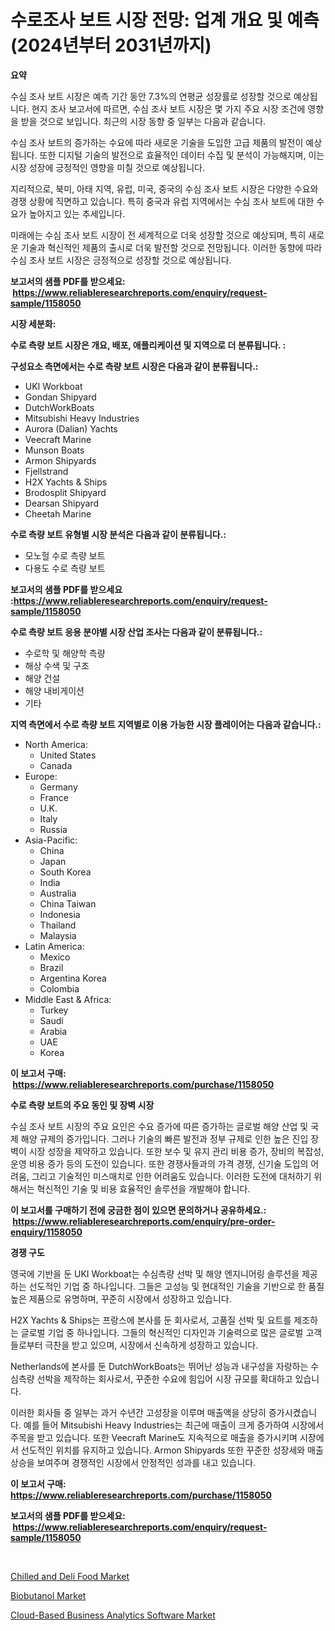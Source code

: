 <p><h1>수로조사 보트 시장 전망: 업계 개요 및 예측 (2024년부터 2031년까지)</h1></p><p><strong>요약</strong></p>
<p><p>수심 조사 보트 시장은 예측 기간 동안 7.3%의 연평균 성장률로 성장할 것으로 예상됩니다. 현지 조사 보고서에 따르면, 수심 조사 보트 시장은 몇 가지 주요 시장 조건에 영향을 받을 것으로 보입니다. 최근의 시장 동향 중 일부는 다음과 같습니다.</p><p>수심 조사 보트의 증가하는 수요에 따라 새로운 기술을 도입한 고급 제품의 발전이 예상됩니다. 또한 디지털 기술의 발전으로 효율적인 데이터 수집 및 분석이 가능해지며, 이는 시장 성장에 긍정적인 영향을 미칠 것으로 예상됩니다.</p><p>지리적으로, 북미, 아태 지역, 유럽, 미국, 중국의 수심 조사 보트 시장은 다양한 수요와 경쟁 상황에 직면하고 있습니다. 특히 중국과 유럽 지역에서는 수심 조사 보트에 대한 수요가 높아지고 있는 추세입니다.</p><p>미래에는 수심 조사 보트 시장이 전 세계적으로 더욱 성장할 것으로 예상되며, 특히 새로운 기술과 혁신적인 제품의 출시로 더욱 발전할 것으로 전망됩니다. 이러한 동향에 따라 수심 조사 보트 시장은 긍정적으로 성장할 것으로 예상됩니다.</p></p>
<p><strong>보고서의 샘플 PDF를 받으세요: &nbsp;<a href="https://www.reliableresearchreports.com/enquiry/request-sample/1158050">https://www.reliableresearchreports.com/enquiry/request-sample/1158050</a></strong></p>
<p><strong>시장 세분화:</strong></p>
<p><strong> 수로 측량 보트 시장은 개요, 배포, 애플리케이션 및 지역으로 더 분류됩니다. :</strong></p>
<p><strong>구성요소 측면에서는 수로 측량 보트 시장은 다음과 같이 분류됩니다.:</strong></p>
<p><ul><li>UKI Workboat</li><li>Gondan Shipyard</li><li>DutchWorkBoats</li><li>Mitsubishi Heavy Industries</li><li>Aurora (Dalian) Yachts</li><li>Veecraft Marine</li><li>Munson Boats</li><li>Armon Shipyards</li><li>Fjellstrand</li><li>H2X Yachts & Ships</li><li>Brodosplit Shipyard</li><li>Dearsan Shipyard</li><li>Cheetah Marine</li></ul></p>
<p><strong> 수로 측량 보트 유형별 시장 분석은 다음과 같이 분류됩니다.:</strong></p>
<p><ul><li>모노헐 수로 측량 보트</li><li>다용도 수로 측량 보트</li></ul></p>
<p><strong>보고서의 샘플 PDF를 받으세요 :<a href="https://www.reliableresearchreports.com/enquiry/request-sample/1158050">https://www.reliableresearchreports.com/enquiry/request-sample/1158050</a></strong></p>
<p><strong> 수로 측량 보트 응용 분야별 시장 산업 조사는 다음과 같이 분류됩니다.:</strong></p>
<p><ul><li>수로학 및 해양학 측량</li><li>해상 수색 및 구조</li><li>해양 건설</li><li>해양 내비게이션</li><li>기타</li></ul></p>
<p><strong>지역 측면에서 수로 측량 보트 지역별로 이용 가능한 시장 플레이어는 다음과 같습니다.:</strong></p>
<p><ul>
    <li>
        North America:
        <ul>
            <li>United States</li>
            <li>Canada</li>
        </ul>
    </li>
    <li>
        Europe:
        <ul>
            <li>Germany</li>
            <li>France</li>
            <li>U.K.</li>
            <li>Italy</li>
            <li>Russia</li>
        </ul>
    </li>
    <li>
        Asia-Pacific:
        <ul>
            <li>China</li>
            <li>Japan</li>
            <li>South Korea</li>
            <li>India</li>
            <li>Australia</li>
            <li>China Taiwan</li>
            <li>Indonesia</li>
            <li>Thailand</li>
            <li>Malaysia</li>
        </ul>
    </li>
    <li>
        Latin America:
        <ul>
            <li>Mexico</li>
            <li>Brazil</li>
            <li>Argentina Korea</li>
            <li>Colombia</li>
        </ul>
    </li>
    <li>
        Middle East & Africa:
        <ul>
            <li>Turkey</li>
            <li>Saudi</li>
            <li>Arabia</li>
            <li>UAE</li>
            <li>Korea</li>
        </ul>
    </li>
    </ul></p>
<p><strong>이 보고서 구매: &nbsp;<a href="https://www.reliableresearchreports.com/purchase/1158050">https://www.reliableresearchreports.com/purchase/1158050</a></strong></p>
<p><strong>수로 측량 보트의 주요 동인 및 장벽 시장</strong></p>
<p><p>수심 조사 보트 시장의 주요 요인은 수요 증가에 따른 증가하는 글로벌 해양 산업 및 국제 해양 규제의 증가입니다. 그러나 기술의 빠른 발전과 정부 규제로 인한 높은 진입 장벽이 시장 성장을 제약하고 있습니다. 또한 보수 및 유지 관리 비용 증가, 장비의 복잡성, 운영 비용 증가 등의 도전이 있습니다. 또한 경쟁사들과의 가격 경쟁, 신기술 도입의 어려움, 그리고 기술적인 미스매치로 인한 어려움도 있습니다. 이러한 도전에 대처하기 위해서는 혁신적인 기술 및 비용 효율적인 솔루션을 개발해야 합니다.</p></p>
<p><strong>이 보고서를 구매하기 전에 궁금한 점이 있으면 문의하거나 공유하세요.: &nbsp;<a href="https://www.reliableresearchreports.com/enquiry/pre-order-enquiry/1158050">https://www.reliableresearchreports.com/enquiry/pre-order-enquiry/1158050</a></strong></p>
<p><strong>경쟁 구도</strong></p>
<p><p>영국에 기반을 둔 UKI Workboat는 수심측량 선박 및 해양 엔지니어링 솔루션을 제공하는 선도적인 기업 중 하나입니다. 그들은 고성능 및 현대적인 기술을 기반으로 한 품질 높은 제품으로 유명하며, 꾸준히 시장에서 성장하고 있습니다.</p><p>H2X Yachts & Ships는 프랑스에 본사를 둔 회사로서, 고품질 선박 및 요트를 제조하는 글로벌 기업 중 하나입니다. 그들의 혁신적인 디자인과 기술력으로 많은 글로벌 고객들로부터 극찬을 받고 있으며, 시장에서 신속하게 성장하고 있습니다.</p><p>Netherlands에 본사를 둔 DutchWorkBoats는 뛰어난 성능과 내구성을 자랑하는 수심측량 선박을 제작하는 회사로서, 꾸준한 수요에 힘입어 시장 규모를 확대하고 있습니다.</p><p>이러한 회사들 중 일부는 과거 수년간 고성장을 이루며 매출액을 상당히 증가시켰습니다. 예를 들어 Mitsubishi Heavy Industries는 최근에 매출이 크게 증가하여 시장에서 주목을 받고 있습니다. 또한 Veecraft Marine도 지속적으로 매출을 증가시키며 시장에서 선도적인 위치를 유지하고 있습니다. Armon Shipyards 또한 꾸준한 성장세와 매출 상승을 보여주며 경쟁적인 시장에서 안정적인 성과를 내고 있습니다.</p></p>
<p><strong>이 보고서 구매: &nbsp; <a href="https://www.reliableresearchreports.com/purchase/1158050">https://www.reliableresearchreports.com/purchase/1158050</a></strong></p>
<p><strong>보고서의 샘플 PDF를 받으세요: &nbsp;<a href="https://www.reliableresearchreports.com/enquiry/request-sample/1158050">https://www.reliableresearchreports.com/enquiry/request-sample/1158050</a></strong><strong></strong></p>
<p>&nbsp;</p>
<p><p><a href="https://view.publitas.com/reportprime-1/chilled-and-deli-food-market-research-report-unlocks-analysis-on-the-market-financial-status-market-size-and-market-revenue-upto-2030/">Chilled and Deli Food Market</a></p><p><a href="https://github.com/Glendatilghmankmgz0rbhwpy/Market-Research-Report-List-1/blob/main/biobutanol-market.md">Biobutanol Market</a></p><p><a href="https://view.publitas.com/reportprime-1/cloud-based-business-analytics-software-market-research-report-forecasted-for-period-from-2023-2030-by-market-type-market-application-and-region/">Cloud-Based Business Analytics Software Market</a></p></p>